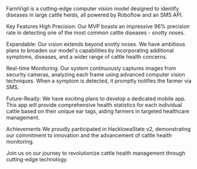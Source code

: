 FarmVigil is a cutting-edge computer vision model designed to identify diseases in large cattle herds, all powered by Roboflow and an SMS API.

Key Features
High Precision: Our MVP boasts an impressive 96% precision rate in detecting one of the most common cattle diseases - snotty noses.

Expandable: Our vision extends beyond snotty noses. We have ambitious plans to broaden our model's capabilities by incorporating additional symptoms, diseases, and a wider range of cattle health concerns.

Real-time Monitoring: Our system continuously captures images from security cameras, analyzing each frame using advanced computer vision techniques. When a symptom is detected, it promptly notifies the farmer via SMS.

Future-Ready: We have exciting plans to develop a dedicated mobile app. This app will provide comprehensive health statistics for each individual cattle based on their unique ear tags, aiding farmers in targeted healthcare management.

Achievements
We proudly participated in HackIowaState v2, demonstrating our commitment to innovation and the advancement of cattle health monitoring.

Join us on our journey to revolutionize cattle health management through cutting-edge technology.




